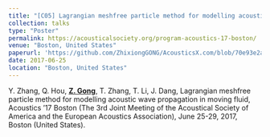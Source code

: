 ```yaml
---
title: "[C05] Lagrangian meshfree particle method for modelling acoustic wave propagation in moving fluid"
collection: talks
type: "Poster"
permalink: https://acousticalsociety.org/program-acoustics-17-boston/
venue: "Boston, United States"
paperurl: 'https://github.com/ZhixiongGONG/AcousticsX.com/blob/70e93e2aa40261e60a8fab027ebe27181165fcd5/files/Gong_poster_C05.pdf'
date: 2017-06-25
location: "Boston, United States"
---
```


Y. Zhang, Q. Hou, <u><b>Z. Gong</b></u>, T. Zhang, T. Li, J. Dang, Lagrangian meshfree particle method for modelling acoustic wave propagation in moving fluid, Acoustics ’17 Boston (The 3rd Joint Meeting of the Acoustical Society of America and the European Acoustics Association), June 25-29, 2017, Boston (United States).

